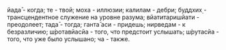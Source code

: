йада̄ - когда; те - твой; моха - иллюзии; калилам - дебри; буддхих̣ - трансцендентное служение на уровне разума; вйатитаришйати - преодолеет; тада̄ - тогда; ганта̄ аси - придешь; нирведам - к безразличию; ш́ротавйасйа - того, что предстоит услышать; ш́рутасйа - того, что уже было услышано; ча - также.